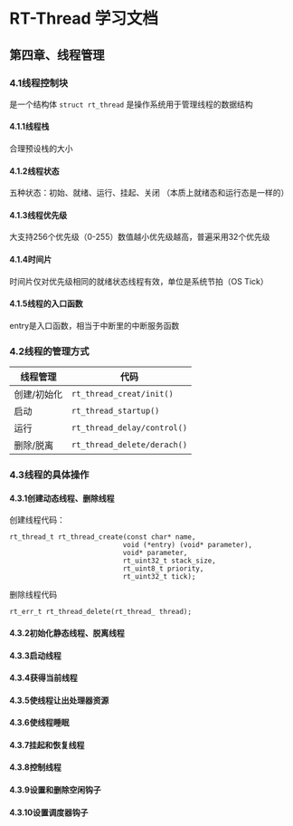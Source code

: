 # RT-Thread 学习文档
## 第四章、线程管理
### 4.1线程控制块
是一个结构体   `struct rt_thread`
是操作系统用于管理线程的数据结构
#### 4.1.1线程栈
合理预设栈的大小
#### 4.1.2线程状态
五种状态：初始、就绪、运行、挂起、关闭
（本质上就绪态和运行态是一样的）
#### 4.1.3线程优先级
大支持256个优先级（0-255）数值越小优先级越高，普遍采用32个优先级
#### 4.1.4时间片
时间片仅对优先级相同的就绪状态线程有效，单位是系统节拍（OS Tick）
#### 4.1.5线程的入口函数
entry是入口函数，相当于中断里的中断服务函数
### 4.2线程的管理方式
| 线程管理    | 代码                        |
| ----------- | --------------------------- |
| 创建/初始化 | `rt_thread_creat/init()`    |
| 启动        | `rt_thread_startup()`       |
| 运行        | `rt_thread_delay/control()` |
| 删除/脱离   | `rt_thread_delete/derach()` |
### 4.3线程的具体操作
#### 4.3.1创建动态线程、删除线程
创建线程代码：
```
rt_thread_t rt_thread_create(const char* name,
                            void (*entry) (void* parameter),
                            void* parameter,
                            rt_uint32_t stack_size,
                            rt_uint8_t priority,
                            rt_uint32_t tick);
```
删除线程代码
```
rt_err_t rt_thread_delete(rt_thread_ thread);
```
#### 4.3.2初始化静态线程、脱离线程

#### 4.3.3启动线程

#### 4.3.4获得当前线程

#### 4.3.5使线程让出处理器资源

#### 4.3.6使线程睡眠

#### 4.3.7挂起和恢复线程

#### 4.3.8控制线程

#### 4.3.9设置和删除空闲钩子

#### 4.3.10设置调度器钩子


